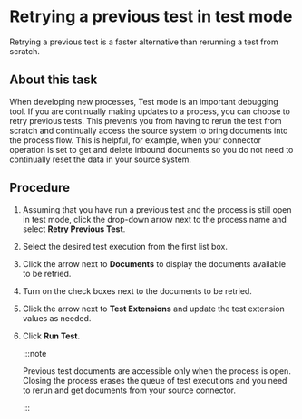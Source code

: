 # Retrying a previous test in test mode

<head>
  <meta name="guidename" content="Integration"/>
  <meta name="context" content="GUID-22a67dfc-fce3-4ba3-b950-0695fcc4ede2"/>
</head>


Retrying a previous test is a faster alternative than rerunning a test from scratch.

## About this task

When developing new processes, Test mode is an important debugging tool. If you are continually making updates to a process, you can choose to retry previous tests. This prevents you from having to rerun the test from scratch and continually access the source system to bring documents into the process flow. This is helpful, for example, when your connector operation is set to get and delete inbound documents so you do not need to continually reset the data in your source system.

## Procedure

1.  Assuming that you have run a previous test and the process is still open in test mode, click the drop-down arrow next to the process name and select **Retry Previous Test**.

2.  Select the desired test execution from the first list box.

3.  Click the arrow next to **Documents** to display the documents available to be retried.

4.  Turn on the check boxes next to the documents to be retried.

5.  Click the arrow next to **Test Extensions** and update the test extension values as needed.

6.  Click **Run Test**.

    :::note

    Previous test documents are accessible only when the process is open. Closing the process erases the queue of test executions and you need to rerun and get documents from your source connector.

    :::